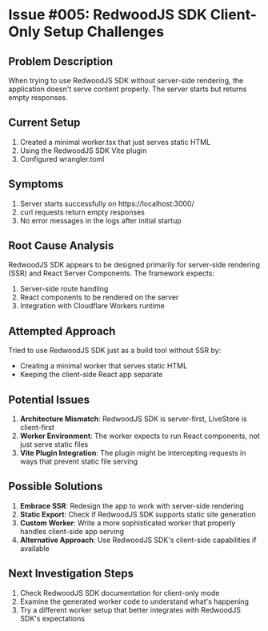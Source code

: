# Issue #005: RedwoodJS SDK Client-Only Setup Challenges

## Problem Description

When trying to use RedwoodJS SDK without server-side rendering, the application doesn't serve content properly. The server starts but returns empty responses.

## Current Setup

1. Created a minimal worker.tsx that just serves static HTML
2. Using the RedwoodJS SDK Vite plugin
3. Configured wrangler.toml

## Symptoms

1. Server starts successfully on https://localhost:3000/
2. curl requests return empty responses
3. No error messages in the logs after initial startup

## Root Cause Analysis

RedwoodJS SDK appears to be designed primarily for server-side rendering (SSR) and React Server Components. The framework expects:

1. Server-side route handling
2. React components to be rendered on the server
3. Integration with Cloudflare Workers runtime

## Attempted Approach

Tried to use RedwoodJS SDK just as a build tool without SSR by:
- Creating a minimal worker that serves static HTML
- Keeping the client-side React app separate

## Potential Issues

1. **Architecture Mismatch**: RedwoodJS SDK is server-first, LiveStore is client-first
2. **Worker Environment**: The worker expects to run React components, not just serve static files
3. **Vite Plugin Integration**: The plugin might be intercepting requests in ways that prevent static file serving

## Possible Solutions

1. **Embrace SSR**: Redesign the app to work with server-side rendering
2. **Static Export**: Check if RedwoodJS SDK supports static site generation
3. **Custom Worker**: Write a more sophisticated worker that properly handles client-side app serving
4. **Alternative Approach**: Use RedwoodJS SDK's client-side capabilities if available

## Next Investigation Steps

1. Check RedwoodJS SDK documentation for client-only mode
2. Examine the generated worker code to understand what's happening
3. Try a different worker setup that better integrates with RedwoodJS SDK's expectations
